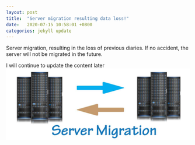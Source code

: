 ```yaml
---
layout: post
title:  "Server migration resulting data loss!"
date:   2020-07-15 10:58:01 +0800
categories: jekyll update
---
```

Server migration, resulting in the loss of previous diaries. If no accident, the server will not be migrated in the future. 

I will continue to update the content later
![server](/server-migration.jpg)